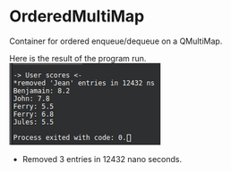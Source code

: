 # OrderedMultiMap
Container for ordered enqueue/dequeue on a QMultiMap.

Here is the result of the program run.
![Screenshot](./screenshot.png)

* Removed 3 entries in 12432 nano seconds.
